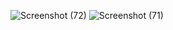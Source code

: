 ![Screenshot (72)](https://github.com/KaynathRizvi/react-login-page/assets/109216942/bdd52055-03c4-4741-ba86-a044f4bcfe04)
![Screenshot (71)](https://github.com/KaynathRizvi/react-login-page/assets/109216942/d6631453-847a-4cf7-a9b3-661923339aac)
